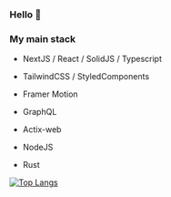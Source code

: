 ### Hello 👋

### **My main stack**
- NextJS / React / SolidJS / Typescript
- TailwindCSS / StyledComponents
- Framer Motion
- GraphQL

- Actix-web
- NodeJS

- Rust


[![Top Langs](https://github-readme-stats.vercel.app/api/top-langs/?username=gabrieldemian&layout=compact&theme=synthwave)](https://github.com/anuraghazra/github-readme-stats)
